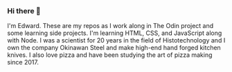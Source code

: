 ### Hi there 👋

I'm Edward. These are my repos as I work along in The Odin project and some learning side projects. I'm learning HTML, CSS, and JavaScript along with Node. I was a scientist for 20 years in the field of Histotechnology and I own the company Okinawan Steel and make high-end hand forged kitchen knives. I also love pizza and have been studying the art of pizza making since 2017.

<!--
**edwardedmonds/edwardedmonds** is a ✨ _special_ ✨ repository because its `README.md` (this file) appears on your GitHub profile.

Here are some ideas to get you started:

- 🔭 I’m currently working on ...
- 🌱 I’m currently learning ...
- 👯 I’m looking to collaborate on ...
- 🤔 I’m looking for help with ...
- 💬 Ask me about ...
- 📫 How to reach me: ...
- 😄 Pronouns: ...
- ⚡ Fun fact: ...
-->
